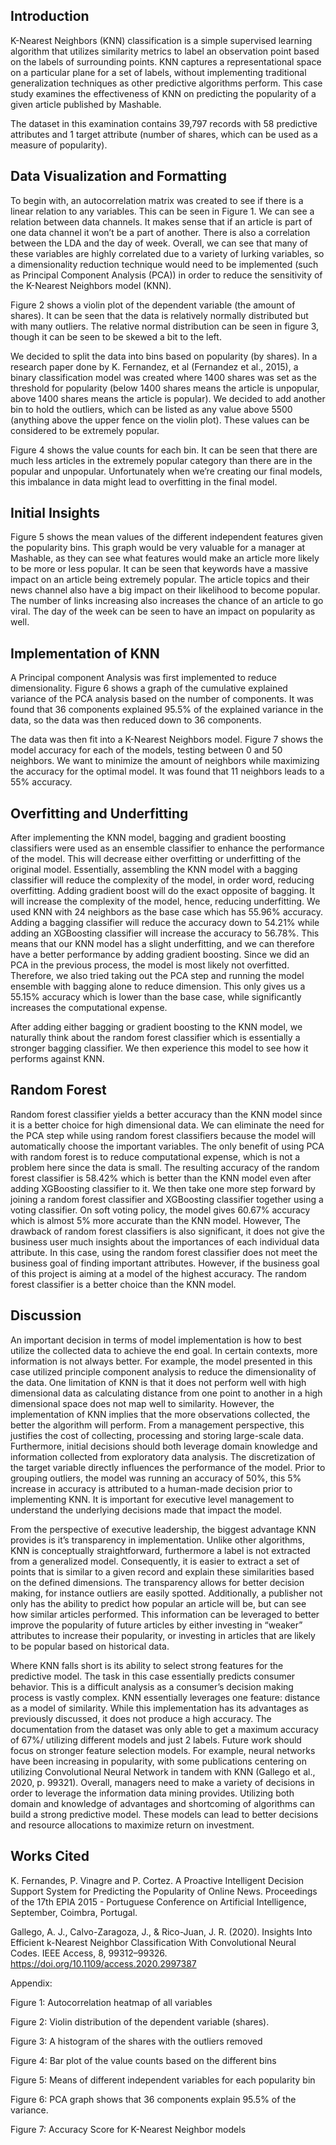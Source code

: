 ## Introduction 

K-Nearest Neighbors (KNN) classification is a simple supervised learning algorithm that utilizes similarity metrics to label an observation point based on the labels of surrounding points. KNN captures a representational space on a particular plane for a set of labels, without implementing traditional generalization techniques as other predictive algorithms perform. This case study examines the effectiveness of KNN on predicting the popularity of a given article published by Mashable. 

The dataset in this examination contains 39,797 records with 58 predictive attributes and 1 target attribute (number of shares, which can be used as a measure of popularity).

## Data Visualization and Formatting 

To begin with, an autocorrelation matrix was created to see if there is a linear relation to any variables. This can be seen in Figure 1. We can see a relation between data channels. It makes sense that if an article is part of one data channel it won’t be a part of another. There is also a correlation between the LDA and the day of week.  Overall, we can see that many of these variables are highly correlated due to a variety of lurking variables, so a dimensionality reduction technique would need to be implemented (such as Principal Component Analysis (PCA)) in order to reduce the sensitivity of the K-Nearest Neighbors model (KNN). 

Figure 2 shows a violin plot of the dependent variable (the amount of shares). It can be seen that the data is relatively normally distributed but with many outliers. The relative normal distribution can be seen in figure 3, though it can be seen to be skewed a bit to the left.  

We decided to split the data into bins based on popularity (by shares). In a research paper done by K. Fernandez, et al (Fernandez et al., 2015), a binary classification model was created where 1400 shares was set as the threshold for popularity (below 1400 shares means the article is unpopular, above 1400 shares means the article is popular). We decided to add another bin to hold the outliers, which can be listed as any value above 5500 (anything above the upper fence on the violin plot). These values can be considered to be extremely popular. 

Figure 4 shows the value counts for each bin. It can be seen that there are much less articles in the extremely popular category than there are in the popular and unpopular. Unfortunately when we’re creating our final models, this imbalance in data might lead to overfitting in the final model. 

## Initial Insights 

Figure 5 shows the mean values of the different independent features given the popularity bins. This graph would be very valuable for a manager at Mashable, as they can see what features would make an article more likely to be more or less popular. It can be seen that keywords have a massive impact on an article being extremely popular. The article topics and their news channel also have a big impact on their likelihood to become popular. The number of links increasing also increases the chance of an article to go viral. The day of the week can be seen to have an impact on popularity as well. 


## Implementation of KNN

A Principal component Analysis was first implemented to reduce dimensionality. Figure 6 shows a graph of the cumulative explained variance of the PCA analysis based on the number of components. It was found that 36 components explained 95.5% of the explained variance in the data, so the data was then reduced down to 36 components. 

The data was then fit into a K-Nearest Neighbors model. Figure 7 shows the model accuracy for each of the models, testing between 0 and 50 neighbors. We want to minimize the amount of neighbors while maximizing the accuracy for the optimal model. It was found that 11 neighbors leads to a 55% accuracy. 

## Overfitting and Underfitting

After implementing the KNN model, bagging and gradient boosting classifiers were used as an ensemble classifier to enhance the performance of the model. This will decrease either overfitting or underfitting of the original model. Essentially, assembling the KNN model with a bagging classifier will reduce the complexity of the model, in order word, reducing overfitting. Adding gradient boost will do the exact opposite of bagging. It will increase the complexity of the model, hence, reducing underfitting. We used KNN with 24 neighbors as the base case which has 55.96% accuracy. Adding a bagging classifier will reduce the accuracy down to 54.21% while adding an XGBoosting classifier will increase the accuracy to 56.78%. This means that our KNN model has a slight underfitting, and we can therefore have a better performance by adding gradient boosting. Since we did an PCA in the previous process, the model is most likely not overfitted. Therefore, we also tried taking out the PCA step and running the model ensemble with bagging alone to reduce dimension. This only gives us a 55.15% accuracy which is lower than the base case, while significantly increases the computational expense.

After adding either bagging or gradient boosting to the KNN model, we naturally think about the random forest classifier which is essentially a stronger bagging classifier. We then experience this model to see how it performs against KNN.

## Random Forest

Random forest classifier yields a better accuracy than the KNN model since it is a better choice for high dimensional data. We can eliminate the need for the PCA step while using random forest classifiers because the model will automatically choose the important variables. The only benefit of using PCA with random forest is to reduce computational expense, which is not a problem here since the data is small. The resulting accuracy of the random forest classifier is 58.42% which is better than the KNN model even after adding XGBoosting classifier to it. We then take one more step forward by joining a random forest classifier and XGBoosting classifier together using a voting classifier. On soft voting policy, the model gives 60.67% accuracy which is almost 5% more accurate than the KNN model. However, The drawback of random forest classifiers is also significant, it does not give the business user much insights about the importances of each individual data attribute. In this case, using the random forest classifier does not meet the business goal of finding important attributes. However, if the business goal of this project is aiming at a model of the highest accuracy. The random forest classifier is a better choice than the KNN model. 

## Discussion

An important decision in terms of model implementation is how to best utilize the collected data to achieve the end goal. In certain contexts, more information is not always better. For example, the model presented in this case utilized principle component analysis to reduce the dimensionality of the data. One limitation of KNN is that it does not perform well with high dimensional data as calculating distance from one point to another in a high dimensional space does not map well to similarity. However, the implementation of KNN implies that the more observations collected, the better the algorithm will perform. From a management perspective, this justifies the cost of collecting, processing and storing large-scale data. Furthermore, initial decisions should both leverage domain knowledge and information collected from exploratory data analysis. The discretization of the target variable directly influences the performance of the model. Prior to grouping outliers, the model was running an accuracy of 50%, this 5% increase in accuracy is attributed to a human-made decision prior to implementing KNN. It is important for executive level management to understand the underlying decisions made that impact the model.

From the perspective of executive leadership, the biggest advantage KNN provides is it’s transparency in implementation. Unlike other algorithms, KNN is conceptually straightforward, furthermore a label is not extracted from a generalized model. Consequently, it is easier to extract a set of points that is similar to a given record and explain these similarities based on the defined dimensions. The transparency allows for better decision making, for instance outliers are easily spotted. Additionally, a publisher not only has the ability to predict how popular an article will be, but can see how similar articles performed. This information can be leveraged to better improve the popularity of future articles by either investing in “weaker” attributes to increase their popularity, or investing in articles that are likely to be popular based on historical data. 

Where KNN falls short is its ability to select strong features for the predictive model. The task in this case essentially predicts consumer behavior. This is a difficult analysis as a consumer’s decision making process is vastly complex. KNN essentially leverages one feature: distance as a model of similarity. While this implementation has its advantages as previously discussed, it does not produce a high accuracy. The documentation from the dataset was only able to get a maximum accuracy of 67%/ utilizing different models and just 2 labels. Future work should focus on stronger feature selection models. For example, neural networks have been increasing in popularity, with some publications centering on utilizing Convolutional Neural Network in tandem with KNN (Gallego et al., 2020, p. 99321). Overall, managers need to make a variety of decisions in order to leverage the information data mining provides. Utilizing both domain and knowledge of advantages and shortcoming of algorithms can build a strong predictive model. These models can lead to better decisions and resource allocations to maximize return on investment.


## Works Cited

K. Fernandes, P. Vinagre and P. Cortez. A Proactive Intelligent Decision Support System for Predicting the Popularity of Online News. Proceedings of the 17th EPIA 2015 - Portuguese Conference on Artificial Intelligence, September, Coimbra, Portugal.

Gallego, A. J., Calvo-Zaragoza, J., & Rico-Juan, J. R. (2020). Insights Into Efficient k-Nearest Neighbor Classification With Convolutional Neural Codes. IEEE Access, 8, 99312–99326. https://doi.org/10.1109/access.2020.2997387

Appendix: 

Figure 1: Autocorrelation heatmap of all variables 



Figure 2: Violin distribution of the dependent variable (shares). 


Figure 3: A histogram of the shares with the outliers removed


Figure 4: Bar plot of the value counts based on the different bins


Figure 5: Means of different independent variables for each popularity bin



Figure 6: PCA graph shows that 36 components explain 95.5% of the variance. 


Figure 7: Accuracy Score for K-Nearest Neighbor models
